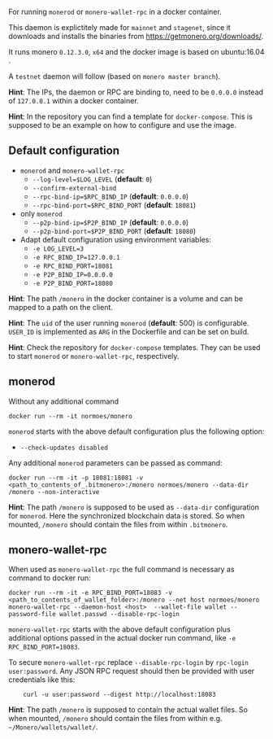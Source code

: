 
For running `monerod` or `monero-wallet-rpc` in a docker container.

This daemon is explictitely made for `mainnet` and `stagenet`, since it downloads and installs the binaries from https://getmonero.org/downloads/.

It runs monero `0.12.3.0`, `x64` and the docker image is based on ubuntu:16.04  .


A `testnet` daemon will follow (based on `monero master branch`).

**Hint**:
The IPs, the daemon or RPC are binding to, need to be `0.0.0.0` instead of `127.0.0.1` within a docker container.

**Hint**:
In the repository you can find a template for `docker-compose`. This is supposed to be an example on how to configure and use the image.

## Default configuration

* `monerod` and `monero-wallet-rpc`
  - `--log-level=$LOG_LEVEL` (**default**: `0`)
  - `--confirm-external-bind`
  - `--rpc-bind-ip=$RPC_BIND_IP` (**default**: `0.0.0.0`)
  - `--rpc-bind-port=$RPC_BIND_PORT` (**default**: `18081`)
* only `monerod`
  - `--p2p-bind-ip=$P2P_BIND_IP` (**default**: `0.0.0.0`)
  - `--p2p-bind-port=$P2P_BIND_PORT` (**default**: `18080`)
* Adapt default configuration using environment variables:
  - `-e LOG_LEVEL=3`
  - `-e RPC_BIND_IP=127.0.0.1`
  - `-e RPC_BIND_PORT=18081`
  - `-e P2P_BIND_IP=0.0.0.0`
  - `-e P2P_BIND_PORT=18080`

**Hint**:
The path `/monero` in the docker container is a volume and can be mapped to a path on the client.

**Hint**:
The `uid` of the user running `monerod` (**default**: 500) is configurable. `USER_ID` is implemented as `ARG` in the Dockerfile and can be set on build.

**Hint**:
Check the repository for `docker-compose` templates. They can be used to start `monerod` or `monero-wallet-rpc`, respectively.

## monerod

Without any additional command

`docker run --rm -it normoes/monero`

`monerod` starts with the above default configuration plus the following option:
* `--check-updates disabled`

Any additional `monerod` parameters can be passed as command:

```
docker run --rm -it -p 18081:18081 -v <path_to_contents_of_.bitmonero>:/monero normoes/monero --data-dir /monero --non-interactive
```

**Hint**:
The path `/monero` is supposed to be used as `--data-dir` configuration for `monerod`. Here the synchronized blockchain data is stored. So when mounted, `/monero` should contain the files from within `.bitmonero`.


## monero-wallet-rpc

When used as `monero-wallet-rpc` the full command is necessary as command to docker run:

```
docker run --rm -it -e RPC_BIND_PORT=18083 -v <path_to_contents_of_wallet_folder>:/monero --net host normoes/monero monero-wallet-rpc --daemon-host <host>  --wallet-file wallet --password-file wallet.passwd --disable-rpc-login
```

`monero-wallet-rpc` starts with the above default configuration plus additional options passed in the actual docker run command, like `-e RPC_BIND_PORT=18083`.

To secure `monero-wallet-rpc` replace `--disable-rpc-login` by `rpc-login user:password`. Any JSON RPC request should then be provided with user credentials like this:

```
    curl -u user:password --digest http://localhost:18083
```


**Hint**:
The path `/monero` is supposed to contain the actual wallet files. So when mounted, `/monero` should contain the files from within e.g. `~/Monero/wallets/wallet/`.
